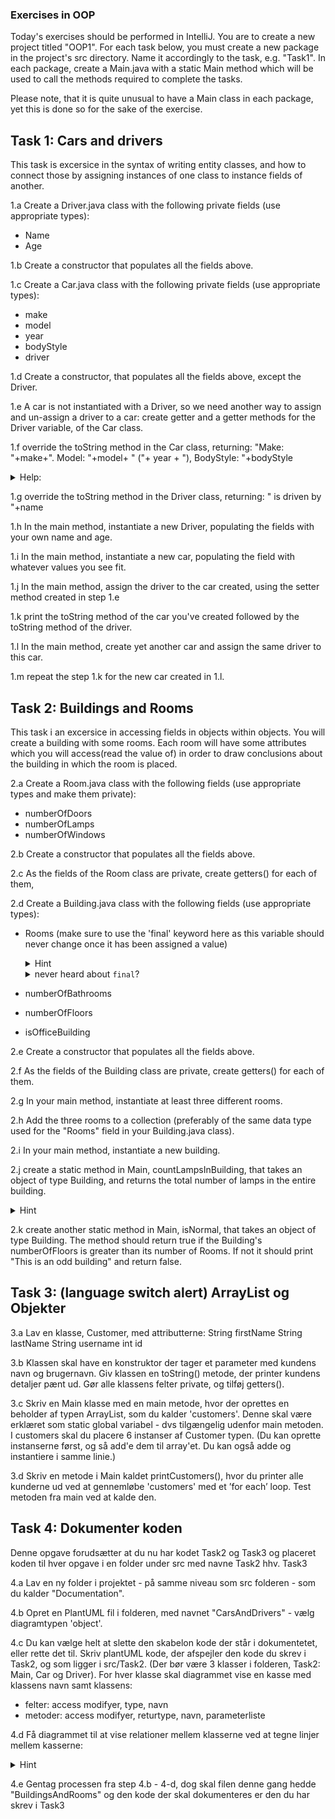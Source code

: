 ### Exercises in  OOP 

Today's exercises should be performed in IntelliJ. 
You are to create a new project titled "OOP1". 
For each task below, you must create a new package in the project's src directory. Name it accordingly to the task, e.g. "Task1". 
In each package, create a Main.java with a static Main method which will be used to call the methods required to complete the tasks. 

Please note, that it is quite unusual to have a Main class in each package, yet this is done so for the sake of the exercise.

## Task 1: Cars and drivers
This task is excersice in the syntax of writing entity classes, and how to connect those by assigning instances of one class to instance fields of another.

1.a Create a Driver.java class with the following private fields (use appropriate types): 
- Name
- Age

1.b Create a constructor that populates all the fields above. 

1.c Create a Car.java class with the following private fields (use appropriate types):
- make
- model
- year
- bodyStyle
- driver

1.d Create a constructor, that populates all the fields above, except the Driver. 

1.e A car is not instantiated with a Driver, so we need another way to assign and un-assign a driver to a car: create getter and a getter methods for the Driver variable, of the Car class.

1.f override the toString method in the Car class, returning:
     "Make: "+make+". Model: "+model+ " ("+ year + "), BodyStyle: "+bodyStyle

   <details>
        <summary>
           Help:
        </summary>
         <a href="https://www.geeksforgeeks.org/overriding-tostring-method-in-java/">read about overriding the toString method</a>
    </details>  
     
1.g override the toString method in the Driver class, returning: 
    " is driven by "+name

1.h In the main method, instantiate a new Driver, populating the fields with your own name and age. 

1.i In the main method, instantiate a new car, populating the field with whatever values you see fit. 

1.j In the main method, assign the driver to the car created, using the setter method created in step 1.e

1.k print the toString method of the car you've created followed by the toString method of the driver. 

1.l In the main method, create yet another car and assign the same driver to this car. 

1.m repeat the step 1.k for the new car created in 1.l. 


## Task 2: Buildings and Rooms
This task i an excersice in accessing fields in objects within objects. You will create a building with some rooms. Each room will have some attributes which you will access(read the value of) in order to draw conclusions about the building in which the room is placed.

2.a Create a Room.java class with the following fields (use appropriate types and make them private): 
- numberOfDoors
- numberOfLamps
- numberOfWindows

2.b Create a constructor that populates all the fields above.

2.c As the fields of the Room class are private, create getters() for each of them, 

2.d Create a Building.java class with the following fields (use appropriate types):
- Rooms (make sure to use the \'final\' keyword here as this variable should never change once it has been assigned a value)
   <details>
        <summary>
          Hint  
        </summary>
        This should be a datatype that can hold multiple objects of type Room.
    </details>

   <details>
        <summary>never heard about  <code>final</code>?
        </summary>
         <a href="https://www.geeksforgeeks.org/final-keyword-in-java/">read about the final keyword</a>
    </details>
- numberOfBathrooms
- numberOfFloors
- isOfficeBuilding

2.e Create a constructor that populates all the fields above. 

2.f As the fields of the Building class are private, create getters() for each of them.
    
2.g In your main method, instantiate at least three different rooms. 

2.h Add the three rooms to a collection (preferably of the same data type used for the "Rooms" field in your Building.java class).

2.i In your main method, instantiate a new building.

2.j create a static method in Main, countLampsInBuilding, that takes an object of type Building, and returns the total number of lamps in the entire building.
 <details>
        <summary>
           Hint
        </summary>
         You will need to have a loop in the body of the method that looks at each room in the building to add the number of laps in each room.
    </details>

2.k create another static method in Main, isNormal, that takes an object of type Building. The method should return true if the Building's numberOfFloors is greater than its number of Rooms. If not it should print "This is an odd building" and return false.


## Task 3: (language switch alert) ArrayList og Objekter

3.a Lav en klasse, Customer, med attributterne:
String firstName
String lastName
String username
int id

3.b Klassen skal have en konstruktor der tager et parameter med kundens navn og brugernavn. Giv klassen en toString() metode, der printer kundens detaljer pænt ud. Gør alle klassens felter private, og tilføj getters().

3.c Skriv en Main klasse med en main metode, hvor der oprettes en beholder af typen ArrayList, som du kalder 'customers'. Denne skal være erklæret som static global variabel - dvs tilgængelig udenfor main metoden. I customers skal du placere 6 instanser af Customer typen. 
(Du kan oprette instanserne først, og så add'e dem til array'et. Du kan også adde og instantiere i samme linie.)

3.d Skriv en metode i Main kaldet printCustomers(), hvor du printer alle kunderne ud ved at gennemløbe 'customers' med et ’for each’ loop. Test metoden fra main ved at kalde den.


## Task 4: Dokumenter koden
Denne opgave forudsætter at du nu har kodet Task2 og Task3 og placeret koden til hver opgave i en folder under src med navne Task2 hhv. Task3

4.a Lav en ny folder i projektet - på samme niveau som src folderen - som du kalder "Documentation".  

4.b Opret en PlantUML fil i folderen, med navnet "CarsAndDrivers" - vælg diagramtypen 'object'.

4.c Du kan vælge helt at slette den skabelon kode der står i dokumentetet, eller rette det til. Skriv plantUML kode, der afspejler den kode du skrev i Task2, og som ligger i src/Task2. 
(Der bør være 3  klasser i folderen, Task2: Main, Car og Driver).
For hver klasse skal diagrammet vise en kasse med klassens navn samt klassens:
 -  felter: access modifyer, type, navn
 -  metoder: access modifyer, returtype, navn, parameterliste
 
4.d Få diagrammet til at vise relationer mellem klasserne ved at tegne linjer mellem kasserne:
 <details>
        <summary>
           Hint
        </summary>
         Et 'has-a' relationship vises sådan her:
          Car *-- Engine <br>
         <i>(En bil har en motor)</i>
    </details>

4.e Gentag processen fra step 4.b - 4-d, dog skal filen denne gang hedde "BuildingsAndRooms" og den kode der skal dokumenteres er den du har skrev i Task3


